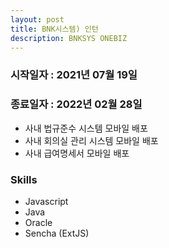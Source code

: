```yaml
---
layout: post
title: BNK시스템) 인턴
description: BNKSYS ONEBIZ
---
```

<p></p>

### 시작일자 : 2021년 07월 19일
### 종료일자 : 2022년 02월 28일

<p></p>

- 사내 법규준수 시스템 모바일 배포
- 사내 회의실 관리 시스템 모바일 배포
- 사내 급여명세서 모바일 배포

<p></p>

### Skills
- Javascript
- Java
- Oracle
- Sencha (ExtJS)